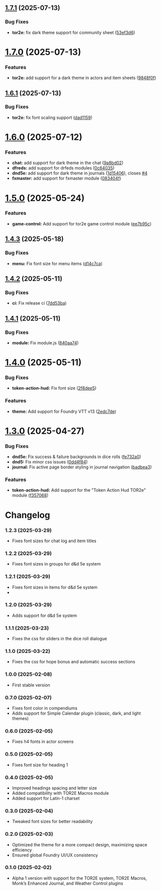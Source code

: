 ## [1.7.1](https://github.com/tdakanalis/tor2e-theme/compare/1.7.0...1.7.1) (2025-07-13)


### Bug Fixes

* **tor2e:** fix dark theme support for community sheet ([53ef3d6](https://github.com/tdakanalis/tor2e-theme/commit/53ef3d6739598d5335d9a6a041aaab26a55fb111))

# [1.7.0](https://github.com/tdakanalis/tor2e-theme/compare/1.6.1...1.7.0) (2025-07-13)


### Features

* **tor2e:** add support for a dark theme in actors and item sheets ([9848f0f](https://github.com/tdakanalis/tor2e-theme/commit/9848f0fa7d0605661c6f39fe7dcab20616ae9269))

## [1.6.1](https://github.com/tdakanalis/tor2e-theme/compare/1.6.0...1.6.1) (2025-07-13)


### Bug Fixes

* **tor2e:** fix font scaling support ([dad1159](https://github.com/tdakanalis/tor2e-theme/commit/dad11598cb85195b04342c4b15ffaffae16d9ce9))

# [1.6.0](https://github.com/tdakanalis/tor2e-theme/compare/1.5.0...1.6.0) (2025-07-12)


### Features

* **chat:** add support for dark theme in the chat ([9a8bd02](https://github.com/tdakanalis/tor2e-theme/commit/9a8bd020cb3295f1983715a9b1e3c3e3ed4cb15a))
* **dfreds:** add support for drfeds modules ([0c64035](https://github.com/tdakanalis/tor2e-theme/commit/0c64035b8f45f032d8d08c1e646752a1367e9109))
* **dnd5e:** add support for dark theme in journals ([1d15406](https://github.com/tdakanalis/tor2e-theme/commit/1d154061f32e58086550b0aa1f4c84c2fae3ebc5)), closes [#4](https://github.com/tdakanalis/tor2e-theme/issues/4)
* **fxmaster:** add support for fxmaster module ([083404f](https://github.com/tdakanalis/tor2e-theme/commit/083404fa4eece53203f7812a56a5566430c87e83))

# [1.5.0](https://github.com/tdakanalis/tor2e-theme/compare/1.4.3...1.5.0) (2025-05-24)


### Features

* **game-control:** Add support for tor2e game control module ([ee7b95c](https://github.com/tdakanalis/tor2e-theme/commit/ee7b95cec40f296d97ccbc35442caa370c59dacc))

## [1.4.3](https://github.com/tdakanalis/tor2e-theme/compare/1.4.2...1.4.3) (2025-05-18)


### Bug Fixes

* **menu:** Fix font size for menu items ([d14c7ca](https://github.com/tdakanalis/tor2e-theme/commit/d14c7ca75eac042e420aa91198c86f8cbf6f42ae))

## [1.4.2](https://github.com/tdakanalis/tor2e-theme/compare/1.4.1...1.4.2) (2025-05-11)


### Bug Fixes

* **ci:** Fix release ci ([7dd53ba](https://github.com/tdakanalis/tor2e-theme/commit/7dd53ba29153388ffbc4e530efd19598405bb487))

## [1.4.1](https://github.com/tdakanalis/tor2e-theme/compare/1.4.0...1.4.1) (2025-05-11)


### Bug Fixes

* **module:** Fix module.js ([840aa74](https://github.com/tdakanalis/tor2e-theme/commit/840aa746789e70bcf54205d54c941d541517b0b4))

# [1.4.0](https://github.com/tdakanalis/tor2e-theme/compare/1.3.0...1.4.0) (2025-05-11)


### Bug Fixes

* **token-action-hud:** Fix font size ([2f8dee5](https://github.com/tdakanalis/tor2e-theme/commit/2f8dee57fdd9ae8588a137c22c7b5f1fdeb4f086))


### Features

* **theme:** Add support for Foundry VTT v13 ([2edc7de](https://github.com/tdakanalis/tor2e-theme/commit/2edc7de2dd9499ebc5e7524cb8849e8606217527))

# [1.3.0](https://github.com/tdakanalis/tor2e-theme/compare/1.2.3...1.3.0) (2025-04-27)


### Bug Fixes

* **dnd5e:** Fix success & failure backgrounds in dice rolls ([fe732a0](https://github.com/tdakanalis/tor2e-theme/commit/fe732a0d1475629e7ad447666ebd193b70505f44))
* **dnd5:** Fix minor css issues ([0dd4f84](https://github.com/tdakanalis/tor2e-theme/commit/0dd4f84f0e04add767ed4384483b51beca6e09d8))
* **journal:** Fix active page border styling in journal navigation ([badbea3](https://github.com/tdakanalis/tor2e-theme/commit/badbea343388d7677518d1e51f35dfa943ddcbbc))


### Features

* **token-action-hud:** Add support for the "Token Action Hud TOR2e" module ([f357068](https://github.com/tdakanalis/tor2e-theme/commit/f357068b6621de3f42098647cf3056aac7d5fb53))

# Changelog

### 1.2.3 (2025-03-29)
- Fixes font sizes for chat log and item titles

### 1.2.2 (2025-03-29)
- Fixes font sizes in groups for d&d 5e system

### 1.2.1 (2025-03-29)
- Fixes font sizes in items for d&d 5e system
- 
### 1.2.0 (2025-03-29)
- Adds support for d&d 5e system

### 1.1.1 (2025-03-23)
- Fixes the css for sliders in the dice roll dialogue 

### 1.1.0 (2025-03-22)
- Fixes the css for hope bonus and automatic success sections

### 1.0.0 (2025-02-08)
- First stable version

### 0.7.0 (2025-02-07)
- Fixes font color in compendiums
- Adds support for Simple Calendar plugin (classic, dark, and light themes)

### 0.6.0 (2025-02-05)
- Fixes h4 fonts in actor screens

### 0.5.0 (2025-02-05)
- Fixes font size for heading 1

### 0.4.0 (2025-02-05)
- Improved headings spacing and letter size
- Added compatibility with TOR2E Macros module
- Added support for Latin-1 charset

### 0.3.0 (2025-02-04)
- Tweaked font sizes for better readability

### 0.2.0 (2025-02-03)
- Optimized the theme for a more compact design, maximizing space efficiency
- Ensured global Foundry UI/UX consistency

### 0.1.0 (2025-02-02)
- Alpha 1 version with support for the TOR2E system, TOR2E Macros, Monk’s Enhanced Journal, and Weather Control plugins
